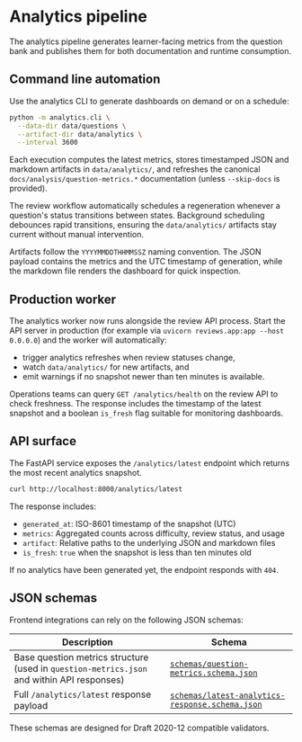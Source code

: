 # Analytics pipeline

The analytics pipeline generates learner-facing metrics from the question bank
and publishes them for both documentation and runtime consumption.

## Command line automation

Use the analytics CLI to generate dashboards on demand or on a schedule:

```bash
python -m analytics.cli \
  --data-dir data/questions \
  --artifact-dir data/analytics \
  --interval 3600
```

Each execution computes the latest metrics, stores timestamped JSON and
markdown artifacts in `data/analytics/`, and refreshes the canonical
`docs/analysis/question-metrics.*` documentation (unless `--skip-docs` is
provided).

The review workflow automatically schedules a regeneration whenever a
question's status transitions between states. Background scheduling debounces
rapid transitions, ensuring the `data/analytics/` artifacts stay current without
manual intervention.

Artifacts follow the `YYYYMMDDTHHMMSSZ` naming convention. The JSON payload
contains the metrics and the UTC timestamp of generation, while the markdown
file renders the dashboard for quick inspection.

## Production worker

The analytics worker now runs alongside the review API process. Start the API
server in production (for example via `uvicorn reviews.app:app --host 0.0.0.0`)
and the worker will automatically:

- trigger analytics refreshes when review statuses change,
- watch `data/analytics/` for new artifacts, and
- emit warnings if no snapshot newer than ten minutes is available.

Operations teams can query `GET /analytics/health` on the review API to check
freshness. The response includes the timestamp of the latest snapshot and a
boolean `is_fresh` flag suitable for monitoring dashboards.

## API surface

The FastAPI service exposes the `/analytics/latest` endpoint which returns the
most recent analytics snapshot.

```bash
curl http://localhost:8000/analytics/latest
```

The response includes:

- `generated_at`: ISO-8601 timestamp of the snapshot (UTC)
- `metrics`: Aggregated counts across difficulty, review status, and usage
- `artifact`: Relative paths to the underlying JSON and markdown files
- `is_fresh`: `true` when the snapshot is less than ten minutes old

If no analytics have been generated yet, the endpoint responds with `404`.

## JSON schemas

Frontend integrations can rely on the following JSON schemas:

| Description | Schema |
| --- | --- |
| Base question metrics structure (used in `question-metrics.json` and within API responses) | [`schemas/question-metrics.schema.json`](schemas/question-metrics.schema.json) |
| Full `/analytics/latest` response payload | [`schemas/latest-analytics-response.schema.json`](schemas/latest-analytics-response.schema.json) |

These schemas are designed for Draft 2020-12 compatible validators.
